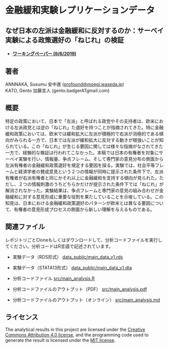 # 金融緩和実験レプリケーションデータ

## なぜ日本の左派は金融緩和に反対するのか：サーベイ実験による政策選好の「ねじれ」の検証

* #### [ワーキングペーパー (9/6/2019)](paper/Econ_Ideology_Paper.pdf)

## 著者
ANNNAKA, Susumu 安中進 (profound@moegi.waseda.jp)<br>
KATO, Gento 加藤言人 (gento.badgerATgmail.com)

## 概要
特定の政策において、日本で「左派」と呼ばれる政党やその支持者は、欧米における左派政党とは逆の「ねじれ」た選好を持つことが指摘されてきた。特に金融緩和政策においては、欧米では緩和拡大に左派が積極的で右派が消極的である傾向がみられる一方で、日本では左派が緩和拡大に反対する動きが根強いことが知られている。この「ねじれ」が生じる要因に関しては様々な指摘がなされてきた一方で、経験的な検証は行われてこなかった。本稿では日本の有権者を対象にサーベイ実験を行い、情報量、争点フレーム、そして専門家の意見分布の側面から左派有権者の金融緩和政策選好を規定する要因を探る。実験では、社会平等フレームと経済学者の賛成意見という２つの情報が同時に提示された条件下で、左派有権者が右派有権者と同じかそれ以上に金融緩和を支持する傾向が見られた。ただし、２つの情報刺激のうちどちらかだけが提示された条件下では「ねじれ」が解消されなかった。実験結果は、争点フレームと専門家の意見の組み合わせが金融緩和に対する意見形成に重要な役割を果たしていることを示唆している。この知見は、日本における金融緩和政策選好のパターンが欧米とは異なる要因について、有権者の意見形成プロセスの側面から新しい理解を与えるものである。

## 関連ファイル

レポジトリごとCloneもしくはダウンロードして、分析コードファイルを実行してください。分析コードはR言語で記述されています。

* 実験データ（RDS形式） [data_public/main_data_v1.rds](data_public/main_data_v1.rds)
* 実験データ（STATA13形式） [data_public/main_data_v1.dta](data_public/main_data_v1.dta)

* 分析コードファイル [src/main_analysis.R](src/main_analysis.R)
* 分析コードファイルのアウトプット（PDF） [src/main_analysis.pdf](src/main_analysis.pdf)
* 分析コードファイルのアウトプット（オンライン） [src/main_analysis.md](src/main_analysis.md)

## ライセンス

The analytical results in this project are licensed under the [Creative Commons Attribution 4.0 license](https://choosealicense.com/licenses/cc-by-4.0/), and the programming code used to generate the result is licensed under the [MIT license](https://choosealicense.com/licenses/mit/).